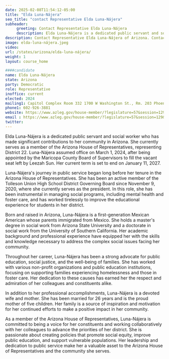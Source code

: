 ```yaml
---
date: 2025-02-08T11:54:12-05:00
title: "Elda Luna-Nájera"
seo_title: "contact Representative Elda Luna-Nájera"
subheader:
     greeting: Contact Representative Elda Luna-Nájera
     description: Elda Luna-Nájera is a dedicated public servant and social worker who has made significant contributions to her community in Arizona. She currently serves as a member of the Arizona House of Representatives, representing District 22.
description: Contact Representative Elda Luna-Nájera of Arizona. Contact information for Elda Luna-Nájera includes email address, phone number, and mailing address.
image: elda-luna-nájera.jpeg
video:
url: /states/arizona/elda-luna-nájera/
weight: 1
layout: course_home

####candidate
name: Elda Luna-Nájera
state: Arizona
party: Democratic
role: Representative
inoffice: current
elected: 2024
mailing1: Capitol Complex Room 332 1700 W Washington St., Rm. 203 Phoenix, AZ 85007-2890
phone1: 602-926-3881
website: https://www.azleg.gov/house-member/?legislature=57&session=129&legislator=2349/
email : https://www.azleg.gov/house-member/?legislature=57&session=129&legislator=2349/
twitter: 
---
```

Elda Luna-Nájera is a dedicated public servant and social worker who has made significant contributions to her community in Arizona. She currently serves as a member of the Arizona House of Representatives, representing District 22. Luna-Nájera assumed office on March 1, 2024, after being appointed by the Maricopa County Board of Supervisors to fill the vacant seat left by Leezah Sun. Her current term is set to end on January 11, 2027.

Luna-Nájera's journey in public service began long before her tenure in the Arizona House of Representatives. She has been an active member of the Tolleson Union High School District Governing Board since November 9, 2020, where she currently serves as the president. In this role, she has been instrumental in managing social programs, including mental health and foster care, and has worked tirelessly to improve the educational experience for students in her district.

Born and raised in Arizona, Luna-Nájera is a first-generation Mexican American whose parents immigrated from Mexico. She holds a master's degree in social work from Arizona State University and a doctorate in social work from the University of Southern California. Her academic background and professional experience have equipped her with the skills and knowledge necessary to address the complex social issues facing her community.

Throughout her career, Luna-Nájera has been a strong advocate for public education, social justice, and the well-being of families. She has worked with various non-profit organizations and public education institutions, focusing on supporting families experiencing homelessness and those in foster care. Her dedication to these causes has earned her the respect and admiration of her colleagues and constituents alike.

In addition to her professional accomplishments, Luna-Nájera is a devoted wife and mother. She has been married for 26 years and is the proud mother of five children. Her family is a source of inspiration and motivation for her continued efforts to make a positive impact in her community.

As a member of the Arizona House of Representatives, Luna-Nájera is committed to being a voice for her constituents and working collaboratively with her colleagues to advance the priorities of her district. She is passionate about creating policies that promote social equity, improve public education, and support vulnerable populations. Her leadership and dedication to public service make her a valuable asset to the Arizona House of Representatives and the community she serves.
